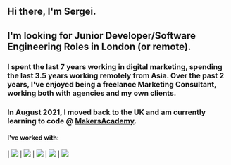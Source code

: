 ## Hi there, I'm Sergei.

## I'm looking for Junior Developer/Software Engineering Roles in London (or remote).

### I spent the last 7 years working in digital marketing, spending the last 3.5 years working remotely from Asia. Over the past 2 years, I've enjoyed being a freelance Marketing Consultant, working both with agencies and my own clients.

### In August 2021, I moved back to the UK and am currently learning to code @ [MakersAcademy](https://makers.tech/).

#### I've worked with:

| ![](https://img.shields.io/badge/Ruby-CC342D?style=flat&logo=ruby&logoColor=white) | ![](https://img.shields.io/badge/Ruby_on_Rails-CC0000?style=flat&logo=ruby-on-rails&logoColor=white) | ![](https://img.shields.io/badge/JavaScript-F7DF1E?style=flat&logo=javascript&logoColor=black) | ![](https://img.shields.io/badge/Node.js-43853D?style=flat&logo=node.js&logoColor=white) | 
![](https://img.shields.io/badge/PostgreSQL-316192?style=flat&logo=postgresql&logoColor=white) 

<!--
**s-palmer/s-palmer** is a ✨ _special_ ✨ repository because its `README.md` (this file) appears on your GitHub profile.

Here are some ideas to get you started:

- 🔭 I’m currently working on ...
- 🌱 I’m currently learning ...
- 👯 I’m looking to collaborate on ...
- 🤔 I’m looking for help with ...
- 💬 Ask me about ...
- 📫 How to reach me: ...
- 😄 Pronouns: ...
- ⚡ Fun fact: ...

<div>
<p align="center">
    <img align="center" height="160px" src="https://github-readme-stats.vercel.app/api/top-langs/?username=s-palmer&layout=compact&theme=radical" />
  </p>
</div>
<div>
  <p align="center">
    <img align="center" height="160px"  src="https://github-readme-stats.vercel.app/api?username=s-palmer&show_icons=true&theme=radical&&hide=contribs&count_private=true" />
    </p?
 </div>

-->
